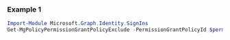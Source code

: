 ### Example 1
```powershell
Import-Module Microsoft.Graph.Identity.SignIns
Get-MgPolicyPermissionGrantPolicyExclude -PermissionGrantPolicyId $permissionGrantPolicyId
```
